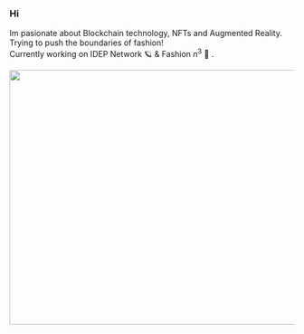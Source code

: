 ### Hi
Im pasionate about Blockchain technology, NFTs and Augmented Reality.   
Trying to push the boundaries of fashion!    
Currently working on IDEP Network :ringed_planet:	& Fashion $n^3$ :running_shirt_with_sash: .   

<img src="https://github.com/aidasap/aidasap/blob/main/vest.gif" width="750" height="450">

